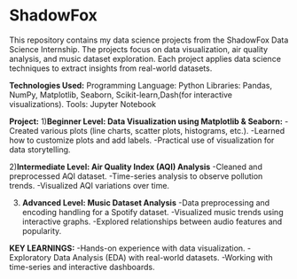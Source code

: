 # ShadowFox
This repository contains my data science projects from the ShadowFox Data Science Internship. The projects focus on data visualization, air quality analysis, and music dataset exploration. Each project applies data science techniques to extract insights from real-world datasets.

**Technologies Used:**
Programming Language: Python
Libraries: Pandas, NumPy, Matplotlib, Seaborn, Scikit-learn,Dash(for interactive visualizations).
Tools: Jupyter Notebook

**Project:**
1)**Beginner Level: Data Visualization using Matplotlib & Seaborn:**
-Created various plots (line charts, scatter plots, histograms, etc.).
-Learned how to customize plots and add labels.
-Practical use of visualization for data storytelling.

2)**Intermediate Level: Air Quality Index (AQI) Analysis**
-Cleaned and preprocessed AQI dataset.
-Time-series analysis to observe pollution trends.
-Visualized AQI variations over time.

3) **Advanced Level: Music Dataset Analysis**
-Data preprocessing and encoding handling for a Spotify dataset.
-Visualized music trends using interactive graphs.
-Explored relationships between audio features and popularity.

**KEY LEARNINGS:**
-Hands-on experience with data visualization.
-Exploratory Data Analysis (EDA) with real-world datasets.
-Working with time-series and interactive dashboards.
